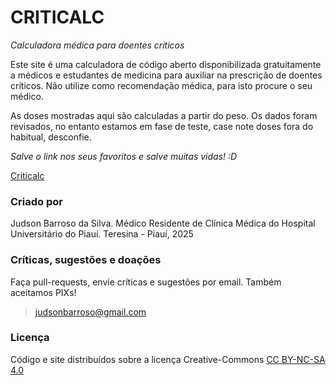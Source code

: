# CRITICALC
*Calculadora médica para doentes críticos*

Este site é uma calculadora de código aberto disponibilizada gratuitamente a médicos e estudantes de medicina para auxiliar na prescrição de doentes críticos. Não utilize como recomendação médica, para isto procure o seu médico.

As doses mostradas aqui são calculadas a partir do peso. Os dados foram revisados, no entanto estamos em fase de teste, case note doses fora do habitual, desconfie.

*Salve o link nos seus favoritos e salve muitas vidas! :D*

[Criticalc](https://judsonbsilva.github.io/criticalc)

### Criado por 
Judson Barroso da Silva. Médico Residente de Clínica Médica do Hospital Universitário do Piauí. Teresina - Piauí, 2025

### Críticas, sugestões e doações
Faça pull-requests, envie críticas e sugestões por email.
Também aceitamos PIXs!

> judsonbarroso@gmail.com

### Licença

Código e site distribuídos sobre a licença Creative-Commons [CC BY-NC-SA 4.0](https://creativecommons.org/licenses/by-nc-sa/4.0/)